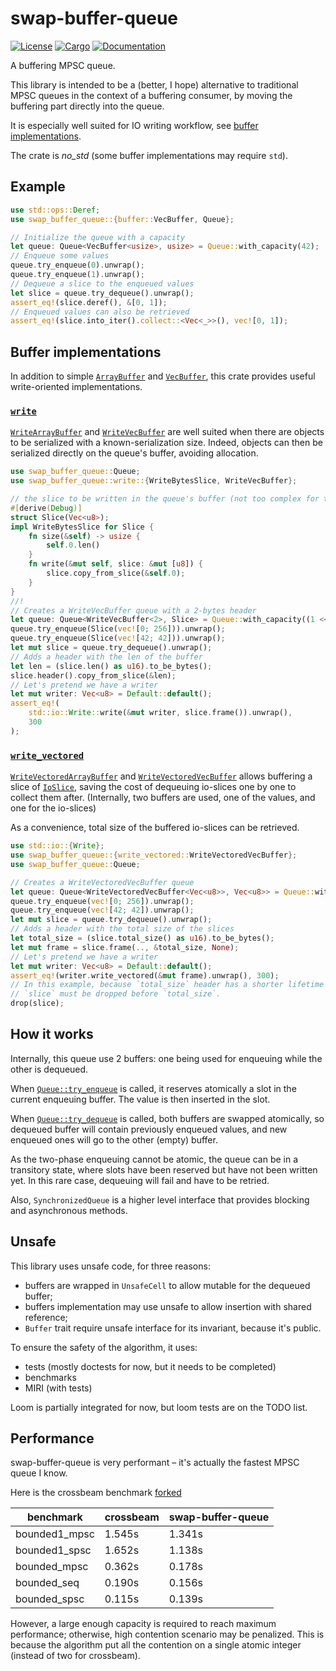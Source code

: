 # swap-buffer-queue

[![License](https://img.shields.io/badge/license-MIT-blue.svg)](
https://github.com/wyfo/swap-buffer-queue/blob/main/LICENSE)
[![Cargo](https://img.shields.io/crates/v/swap-buffer-queue.svg)](
https://crates.io/crates/swap-buffer-queue)
[![Documentation](https://docs.rs/swap-buffer-queue/badge.svg)](
https://docs.rs/swap-buffer-queue)

A buffering MPSC queue.

This library is intended to be a (better, I hope) alternative to traditional MPSC queues in the context of a buffering consumer, by moving the buffering part directly into the queue.

It is especially well suited for IO writing workflow, see [buffer implementations](#buffer-implementations).

The crate is *no_std* (some buffer implementations may require `std`).


## Example

```rust
use std::ops::Deref;
use swap_buffer_queue::{buffer::VecBuffer, Queue};

// Initialize the queue with a capacity
let queue: Queue<VecBuffer<usize>, usize> = Queue::with_capacity(42);
// Enqueue some values
queue.try_enqueue(0).unwrap();
queue.try_enqueue(1).unwrap();
// Dequeue a slice to the enqueued values
let slice = queue.try_dequeue().unwrap();
assert_eq!(slice.deref(), &[0, 1]);
// Enqueued values can also be retrieved
assert_eq!(slice.into_iter().collect::<Vec<_>>(), vec![0, 1]);
```


## Buffer implementations

In addition to simple [`ArrayBuffer`](https://docs.rs/swap-buffer-queue/latest/swap_buffer_queue/buffer/struct.ArrayBuffer.html) and [`VecBuffer`](https://docs.rs/swap-buffer-queue/latest/swap_buffer_queue/buffer/struct.VecBuffer.html), this crate provides useful write-oriented implementations.

### [`write`](https://docs.rs/swap-buffer-queue/latest/swap_buffer_queue/write/index.html)

[`WriteArrayBuffer`](https://docs.rs/swap-buffer-queue/latest/swap_buffer_queue/write/struct.WriteVecBuffer.html) and 
[`WriteVecBuffer`](https://docs.rs/swap-buffer-queue/latest/swap_buffer_queue/write/struct.WriteVecBuffer.html) are well suited when there are objects to be serialized with a known-serialization size. Indeed, objects can then be serialized directly on the queue's buffer, avoiding allocation.

```rust
use swap_buffer_queue::Queue;
use swap_buffer_queue::write::{WriteBytesSlice, WriteVecBuffer};

// the slice to be written in the queue's buffer (not too complex for the example)
#[derive(Debug)]
struct Slice(Vec<u8>);
impl WriteBytesSlice for Slice {
    fn size(&self) -> usize {
        self.0.len()
    }
    fn write(&mut self, slice: &mut [u8]) {
        slice.copy_from_slice(&self.0);
    }
}
//!
// Creates a WriteVecBuffer queue with a 2-bytes header
let queue: Queue<WriteVecBuffer<2>, Slice> = Queue::with_capacity((1 << 16) - 1);
queue.try_enqueue(Slice(vec![0; 256])).unwrap();
queue.try_enqueue(Slice(vec![42; 42])).unwrap();
let mut slice = queue.try_dequeue().unwrap();
// Adds a header with the len of the buffer
let len = (slice.len() as u16).to_be_bytes();
slice.header().copy_from_slice(&len);
// Let's pretend we have a writer
let mut writer: Vec<u8> = Default::default();
assert_eq!(
    std::io::Write::write(&mut writer, slice.frame()).unwrap(),
    300
);
```

### [`write_vectored`](https://docs.rs/swap-buffer-queue/latest/swap_buffer_queue/write/index.html)

[`WriteVectoredArrayBuffer`](https://docs.rs/swap-buffer-queue/latest/swap_buffer_queue/write_vectored/struct.WriteVectoredVecBuffer.html) and
[`WriteVectoredVecBuffer`](https://docs.rs/swap-buffer-queue/latest/swap_buffer_queue/write_vectored/struct.WriteVectoredVecBuffer.html) allows buffering a slice of [`IoSlice`](https://doc.rust-lang.org/std/io/struct.IoSlice.html), saving the cost of dequeuing io-slices one by one to collect them after.
(Internally, two buffers are used, one of the values, and one for the io-slices)

As a convenience, total size of the buffered io-slices can be retrieved.

```rust
use std::io::{Write};
use swap_buffer_queue::{write_vectored::WriteVectoredVecBuffer};
use swap_buffer_queue::Queue;

// Creates a WriteVectoredVecBuffer queue
let queue: Queue<WriteVectoredVecBuffer<Vec<u8>>, Vec<u8>> = Queue::with_capacity(100);
queue.try_enqueue(vec![0; 256]).unwrap();
queue.try_enqueue(vec![42; 42]).unwrap();
let mut slice = queue.try_dequeue().unwrap();
// Adds a header with the total size of the slices
let total_size = (slice.total_size() as u16).to_be_bytes();
let mut frame = slice.frame(.., &total_size, None);
// Let's pretend we have a writer
let mut writer: Vec<u8> = Default::default();
assert_eq!(writer.write_vectored(&mut frame).unwrap(), 300);
// In this example, because `total_size` header has a shorter lifetime than `slice`,
// `slice` must be dropped before `total_size`.
drop(slice);
```

## How it works 

Internally, this queue use 2 buffers: one being used for enqueuing while the other is dequeued. 

When [`Queue::try_enqueue`](https://docs.rs/swap-buffer-queue/latest/swap_buffer_queue/struct.Queue.html#method.try_enqueue) is called, it reserves atomically a slot in the current enqueuing buffer. The value is then inserted in the slot.

When [`Queue::try_dequeue`](https://docs.rs/swap-buffer-queue/latest/swap_buffer_queue/struct.Queue.html#method.try_dequeue) is called, both buffers are swapped atomically, so dequeued buffer will contain previously enqueued values, and new enqueued ones will go to the other (empty) buffer. 

As the two-phase enqueuing cannot be atomic, the queue can be in a transitory state, where slots have been reserved but have not been written yet. In this rare case, dequeuing will fail and have to be retried.

Also, `SynchronizedQueue` is a higher level interface that provides blocking and asynchronous methods.

## Unsafe

This library uses unsafe code, for three reasons:
- buffers are wrapped in `UnsafeCell` to allow mutable for the dequeued buffer;
- buffers implementation may use unsafe to allow insertion with shared reference;
- `Buffer` trait require unsafe interface for its invariant, because it's public.

To ensure the safety of the algorithm, it uses:
- tests (mostly doctests for now, but it needs to be completed)
- benchmarks
- MIRI (with tests)

Loom is partially integrated for now, but loom tests are on the TODO list.

## Performance

swap-buffer-queue is very performant – it's actually the fastest MPSC queue I know.

Here is the crossbeam benchmark [forked](https://github.com/wyfo/crossbeam/tree/bench_sbq/crossbeam-channel/benchmarks)

| benchmark     | crossbeam | swap-buffer-queue |
|---------------|-----------|-------------------|
| bounded1_mpsc | 1.545s    | 1.341s            |
| bounded1_spsc | 1.652s    | 1.138s            |
| bounded_mpsc  | 0.362s    | 0.178s            |
| bounded_seq   | 0.190s    | 0.156s            |
| bounded_spsc  | 0.115s    | 0.139s            |

However, a large enough capacity is required to reach maximum performance; otherwise, high contention scenario may be penalized.
This is because the algorithm put all the contention on a single atomic integer (instead of two for crossbeam).